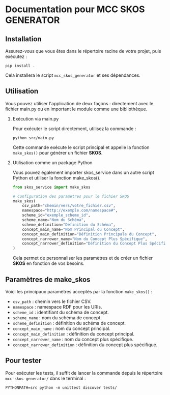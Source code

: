 # Documentation pour MCC SKOS GENERATOR

## Installation

Assurez-vous que vous êtes dans le répertoire racine de votre projet, puis exécutez :

```shell
pip install .
```

Cela installera le script `mcc_skos_generator` et ses dépendances.

## Utilisation

Vous pouvez utiliser l'application de deux façons : directement avec le fichier main.py ou en important le module comme une bibliothèque.

1. Exécution via main.py

    Pour exécuter le script directement, utilisez la commande :

    ```shell
    python src/main.py
    ```

    Cette commande exécute le script principal et appelle la fonction   `make_skos()` pour générer un fichier **SKOS**.

2. Utilisation comme un package Python

    Vous pouvez également importer skos_service dans un autre script Python et utiliser la fonction make_skos().

    ``` python
    from skos_service import make_skos

    # Configuration des paramètres pour le fichier SKOS
    make_skos(
        csv_path="chemin/vers/votre_fichier.csv",
        namespace="http://exemple.com/namespace#",
        scheme_id="exemple_scheme_id",
        scheme_name="Nom du Schéma",
        scheme_definition="Définition du Schéma",
        concept_main_name="Nom Principal du Concept",
        concept_main_definition="Définition Principale du Concept",
        concept_narrower_name="Nom du Concept Plus Spécifique",
        concept_narrower_definition="Définition du Concept Plus Spécifique"
    )

    ```

    Cela permet de personnaliser les paramètres et de créer un fichier **SKOS** en fonction de vos besoins.

## Paramètres de make_skos

Voici les principaux paramètres acceptés par la fonction `make_skos()` :

- `csv_path` : chemin vers le fichier CSV.
- `namespace` : namespace RDF pour les URIs.
- `scheme_id` : identifiant du schéma de concept.
- `scheme_name` : nom du schéma de concept.
- `scheme_definition` : définition du schéma de concept.
- `concept_main_name` : nom du concept principal.
- `concept_main_definition` : définition du concept principal.
- `concept_narrower_name` : nom du concept plus spécifique.
- `concept_narrower_definition` : définition du concept plus spécifique.

## Pour tester

Pour exécuter les tests, il suffit de lancer la commande depuis le répertoire `mcc-skos-generator/` dans le terminal :

``` shell
PYTHONPATH=src python -m unittest discover tests/
```

